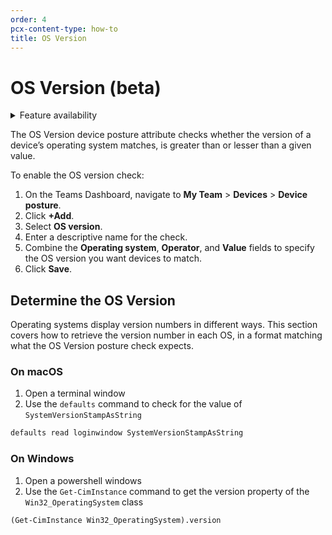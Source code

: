 ```yaml
---
order: 4
pcx-content-type: how-to
title: OS Version
---
```


# OS Version (beta)

<details>
<summary>Feature availability</summary>
<div>

| Status | Operating Systems | [WARP mode required](/connections/connect-devices/warp#warp-client-modes) | [Teams plans](https://www.cloudflare.com/teams-pricing/) |
| ------ | ----------------- | ------------------------------------------------------------------------- | -------------------------------------------------------- |
| Beta   | macOS, Windows    | WARP with Gateway                                                         | All plans                                                |

</div>
</details>

The OS Version device posture attribute checks whether the version of a device’s operating system matches, is greater than or lesser than a given value.

To enable the OS version check:

1. On the Teams Dashboard, navigate to **My Team** > **Devices** > **Device posture**.
1. Click **+Add**.
1. Select **OS version**.
1. Enter a descriptive name for the check.
1. Combine the **Operating system**, **Operator**, and **Value** fields to specify the OS version you want devices to match.
1. Click **Save**.

## Determine the OS Version

Operating systems display version numbers in different ways. This section covers how to retrieve the version number in each OS, in a format matching what the OS Version posture check expects.

### On macOS

1. Open a terminal window
1. Use the `defaults` command to check for the value of `SystemVersionStampAsString`

```txt
defaults read loginwindow SystemVersionStampAsString
```

### On Windows

1. Open a powershell windows
1. Use the `Get-CimInstance` command to get the version property of the `Win32_OperatingSystem` class

```txt
(Get-CimInstance Win32_OperatingSystem).version
```
